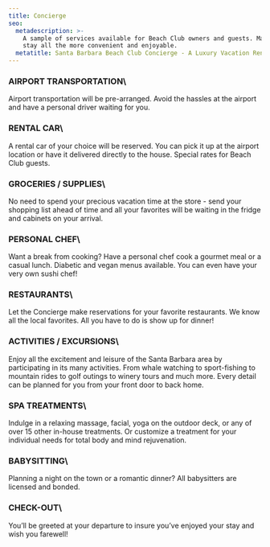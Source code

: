```yaml
---
title: Concierge
seo:
  metadescription: >-
    A sample of services available for Beach Club owners and guests. Make your
    stay all the more convenient and enjoyable.
  metatitle: Santa Barbara Beach Club Concierge - A Luxury Vacation Rental Property
---
```

### AIRPORT TRANSPORTATION\
Airport transportation will be pre-arranged.  Avoid the hassles at the airport and have a personal driver waiting for you.

### RENTAL CAR\
A rental car of your choice will be reserved.  You can pick it up at the airport location or have it delivered directly to the house.  Special rates for Beach Club guests.

### GROCERIES / SUPPLIES\
No need to spend your precious vacation time at the store - send your shopping list ahead of time and all your favorites will be waiting in the fridge and cabinets on your arrival.

### PERSONAL CHEF\
Want a break from cooking?  Have a personal chef cook a gourmet meal or a casual lunch.  Diabetic and vegan menus available.  You can even have your very own sushi chef!

### RESTAURANTS\
Let the Concierge make reservations for your favorite restaurants.  We know all the local favorites.  All you have to do is show up for dinner! 

### ACTIVITIES / EXCURSIONS\
Enjoy all the excitement and leisure of the Santa Barbara area by participating in its many activities.  From whale watching to sport-fishing to mountain rides to golf outings to winery tours and much more.   Every detail can be planned for you from your front door to back home.

### SPA TREATMENTS\
Indulge in a relaxing massage, facial, yoga on the outdoor deck, or any of over 15 other in-house treatments.  Or customize a treatment for your individual needs for total body and mind rejuvenation.

### BABYSITTING\
Planning a night on the town or a romantic dinner?  All babysitters are licensed and bonded.

### CHECK-OUT\
You’ll be greeted at your departure to insure you’ve enjoyed your stay and wish you farewell!